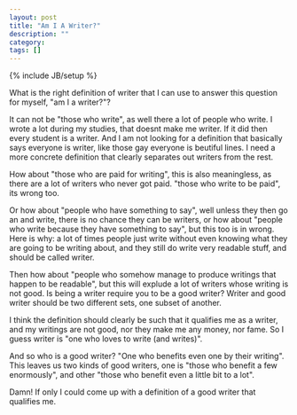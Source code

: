 ```yaml
---
layout: post
title: "Am I A Writer?"
description: ""
category: 
tags: []
---
```

{% include JB/setup %}

What is the right definition of writer that I can use to answer this question
for myself, "am I a writer?"?

It can not be "those who write", as well there a lot of people who write. I
wrote a lot during my studies, that doesnt make me writer. If it did then every
student is a writer. And I am not looking for a definition that basically says
everyone is writer, like those gay everyone is beutiful lines. I need a more
concrete definition that clearly separates out writers from the rest.

How about "those who are paid for writing", this is also meaningless, as there
are a lot of writers who never got paid. "those who write to be paid", its
wrong too.

Or how about "people who have something to say", well unless they then go an
and write, there is no chance they can be writers, or how about "people who
write because they have something to say", but this too is in wrong. Here is
why: a lot of times people just write without even knowing what they are going
to be writing about, and they still do write very readable stuff, and should be
called writer.

Then how about "people who somehow manage to produce writings that happen to be
readable", but this will explude a lot of writers whose writing is not good. Is
being a writer require you to be a good writer? Writer and good writer should
be two different sets, one subset of another.

I think the definition should clearly be such that it qualifies me as a writer,
and my writings are not good, nor they make me any money, nor fame. So I guess
writer is "one who loves to write (and writes)".

And so who is a good writer? "One who benefits even one by their writing". This
leaves us two kinds of good writers, one is "those who benefit a few
enormously", and other "those who benefit even a little bit to a lot".

Damn! If only I could come up with a definition of a good writer that qualifies
me.

